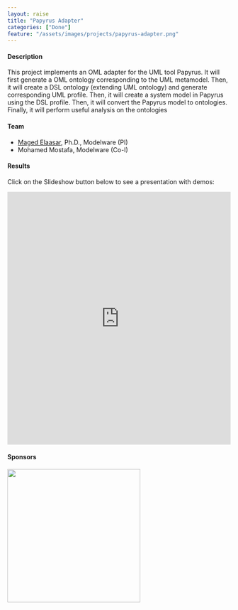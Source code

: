 ```yaml
---
layout: raise
title: "Papyrus Adapter"
categories: ["Done"]
feature: "/assets/images/projects/papyrus-adapter.png"
---
```


#### Description

This project implements an OML adapter for the UML tool Papyrus. It will first generate a OML ontology corresponding to the UML metamodel. Then, it will create a DSL ontology (extending UML ontology) and generate corresponding UML profile. Then, it will create a system model in Papyrus using the DSL profile. Then, it will convert the Papyrus model to  ontologies. Finally, it will perform useful  analysis on the ontologies

#### Team

- [Maged Elaasar](/maged-elaasar.html), Ph.D., Modelware (PI)
- Mohamed Mostafa, Modelware (Co-I)

#### Results

Click on the Slideshow button below to see a presentation with demos:

<style>
.responsive-wrap iframe{ max-width: 100%;}
</style>
<div class="responsive-wrap">
<!-- this is the embed code provided by Google -->
  <iframe src="https://docs.google.com/presentation/d/1QRrh8vaxVeBy2_-SxxZLyUTmIWJUn2eyoYT6RzG_2rg/edit?usp=sharing" frameborder="0" width="960" height="569" allowfullscreen="true" mozallowfullscreen="true" webkitallowfullscreen="true"></iframe>
<!-- Google embed ends -->
</div>

#### Sponsors

[<img width="300" src="https://list.cea.fr/app/themes/cealist/dist/images/list.png"/>](https://list.cea.fr/en/)